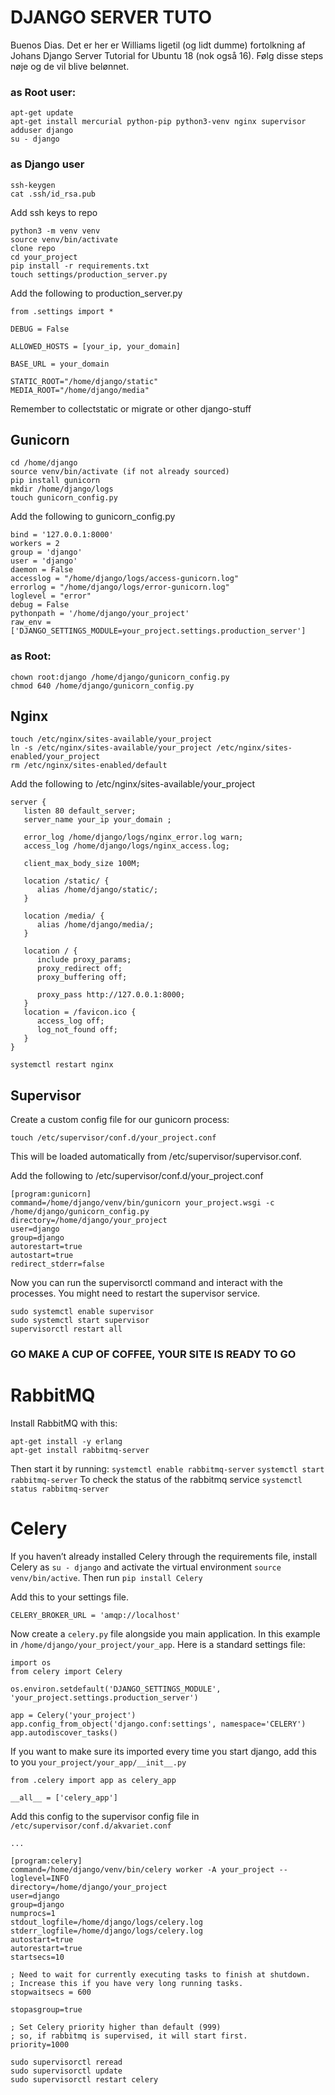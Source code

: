 # DJANGO SERVER TUTO
Buenos Dias.
Det er her er Williams ligetil (og lidt dumme) fortolkning af Johans Django Server Tutorial for Ubuntu 18 (nok også 16).
Følg disse steps nøje og de vil blive belønnet.

### as Root user:
```
apt-get update    
apt-get install mercurial python-pip python3-venv nginx supervisor
adduser django
su - django
```

### as Django user
```
ssh-keygen
cat .ssh/id_rsa.pub
```
Add ssh keys to repo

```
python3 -m venv venv
source venv/bin/activate
clone repo
cd your_project
pip install -r requirements.txt
touch settings/production_server.py
```
Add the following to production_server.py

```
from .settings import *

DEBUG = False

ALLOWED_HOSTS = [your_ip, your_domain]

BASE_URL = your_domain

STATIC_ROOT="/home/django/static"
MEDIA_ROOT="/home/django/media"
```
Remember to collectstatic or migrate or other django-stuff

## Gunicorn 
```
cd /home/django
source venv/bin/activate (if not already sourced)
pip install gunicorn
mkdir /home/django/logs
touch gunicorn_config.py
```
Add the following to gunicorn_config.py

```
bind = '127.0.0.1:8000'
workers = 2
group = 'django'
user = 'django'
daemon = False
accesslog = "/home/django/logs/access-gunicorn.log"
errorlog = "/home/django/logs/error-gunicorn.log"
loglevel = "error"
debug = False
pythonpath = '/home/django/your_project'
raw_env = ['DJANGO_SETTINGS_MODULE=your_project.settings.production_server']
```

### as Root:
```
chown root:django /home/django/gunicorn_config.py
chmod 640 /home/django/gunicorn_config.py
```

## Nginx
```
touch /etc/nginx/sites-available/your_project
ln -s /etc/nginx/sites-available/your_project /etc/nginx/sites-enabled/your_project
rm /etc/nginx/sites-enabled/default
```

Add the following to /etc/nginx/sites-available/your_project

```
server {
   listen 80 default_server;
   server_name your_ip your_domain ;

   error_log /home/django/logs/nginx_error.log warn;
   access_log /home/django/logs/nginx_access.log;

   client_max_body_size 100M;

   location /static/ {
      alias /home/django/static/;
   }

   location /media/ {
      alias /home/django/media/;
   }

   location / {
      include proxy_params;
      proxy_redirect off;
      proxy_buffering off;

      proxy_pass http://127.0.0.1:8000;
   }
   location = /favicon.ico {
      access_log off;
      log_not_found off;
   }
}
```

```
systemctl restart nginx
```

## Supervisor
Create a custom config file for our gunicorn process:

```
touch /etc/supervisor/conf.d/your_project.conf
```
This will be loaded automatically from /etc/supervisor/supervisor.conf.

Add the following to /etc/supervisor/conf.d/your_project.conf

```
[program:gunicorn]
command=/home/django/venv/bin/gunicorn your_project.wsgi -c /home/django/gunicorn_config.py
directory=/home/django/your_project
user=django
group=django
autorestart=true
autostart=true
redirect_stderr=false
```
Now you can run the supervisorctl command and interact with the processes. You might need to restart the supervisor service.

```
sudo systemctl enable supervisor
sudo systemctl start supervisor
supervisorctl restart all
```


### GO MAKE A CUP OF COFFEE, YOUR SITE IS READY TO GO


# RabbitMQ
Install RabbitMQ with this:
```
apt-get install -y erlang
apt-get install rabbitmq-server
```

Then start it by running:
```systemctl enable rabbitmq-server```
```systemctl start rabbitmq-server```
To check the status of the rabbitmq service
```systemctl status rabbitmq-server```


# Celery
If you haven’t already installed Celery through the requirements file, install Celery as `su - django` and activate the virtual environment `source venv/bin/active`. 
Then run `pip install Celery`

Add this to your settings file.
```
CELERY_BROKER_URL = 'amqp://localhost'
```

Now create a `celery.py` file alongside you main application. In this example in `/home/django/your_project/your_app`.
Here is a standard settings file:
```
import os
from celery import Celery

os.environ.setdefault('DJANGO_SETTINGS_MODULE', 'your_project.settings.production_server')

app = Celery('your_project')
app.config_from_object('django.conf:settings', namespace='CELERY')
app.autodiscover_tasks()
```

If you want to make sure its imported every time you start django, add this to you `your_project/your_app/__init__.py`
```
from .celery import app as celery_app

__all__ = ['celery_app']
```

Add this  config to the supervisor config file in `/etc/supervisor/conf.d/akvariet.conf`
```
...

[program:celery]
command=/home/django/venv/bin/celery worker -A your_project --loglevel=INFO
directory=/home/django/your_project
user=django
group=django
numprocs=1
stdout_logfile=/home/django/logs/celery.log
stderr_logfile=/home/django/logs/celery.log
autostart=true
autorestart=true
startsecs=10

; Need to wait for currently executing tasks to finish at shutdown.
; Increase this if you have very long running tasks.
stopwaitsecs = 600

stopasgroup=true

; Set Celery priority higher than default (999)
; so, if rabbitmq is supervised, it will start first.
priority=1000
```

```
sudo supervisorctl reread
sudo supervisorctl update
sudo supervisorctl restart celery
```